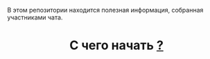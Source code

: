 В этом репозитории находится полезная информация, собранная участниками чата.

<h1 align="center">С чего начать <a href="https://t.me/python_prague" target="_blank">?</a> 
